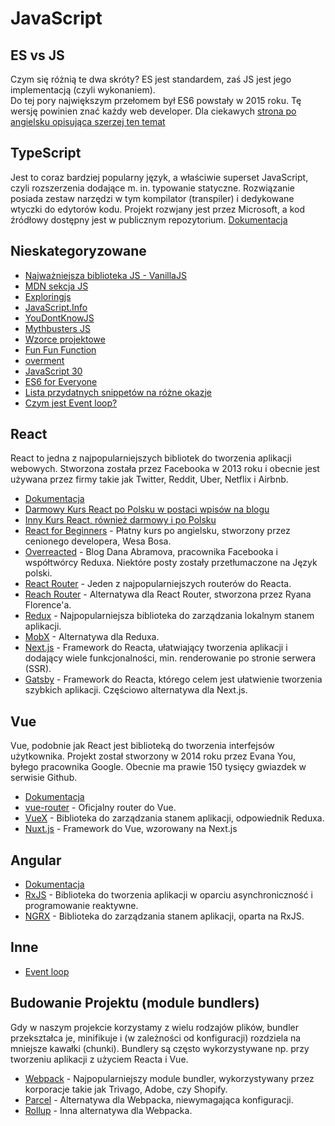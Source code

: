 # JavaScript

## ES vs JS

Czym się różnią te dwa skróty? ES jest standardem, zaś JS jest jego implementacją (czyli wykonaniem).<br />
Do tej pory największym przełomem był ES6 powstały w 2015 roku. Tę wersję powinien znać każdy web developer. Dla ciekawych [strona po angielsku opisująca szerzej ten temat](https://flaviocopes.com/ecmascript/)

## TypeScript

Jest to coraz bardziej popularny język, a właściwie superset JavaScript, czyli rozszerzenia dodające m. in. typowanie statyczne. Rozwiązanie posiada zestaw narzędzi w tym kompilator (transpiler) i dedykowane wtyczki do edytorów kodu. Projekt rozwjany jest przez Microsoft, a kod źródłowy dostępny jest w publicznym repozytorium.
[Dokumentacja](https://www.typescriptlang.org/)

## Nieskategoryzowane

* [Najważniejsza biblioteka JS - VanillaJS](http://vanilla-js.com/)
* [MDN sekcja JS](https://developer.mozilla.org/pl/docs/Web/JavaScript)
* [Exploringjs](http://exploringjs.com/)
* [JavaScript.Info](https://javascript.info/)
* [YouDontKnowJS](https://github.com/getify/You-Dont-Know-JS/blob/master/README.md)
* [Mythbusters JS](https://mythbusters.js.org/)
* [Wzorce projektowe](https://addyosmani.com/resources/essentialjsdesignpatterns/book/)
* [Fun Fun Function](https://www.youtube.com/channel/UCO1cgjhGzsSYb1rsB4bFe4Q)
* [overment](https://www.youtube.com/channel/UC_MIaHmSkt9JHNZfQ_gUmrg/featured)
* [JavaScript 30](https://javascript30.com/)
* [ES6 for Everyone](https://es6.io/)
* [Lista przydatnych snippetów na różne okazje](https://codetogo.io/)
* [Czym jest Event loop?](https://youtu.be/8aGhZQkoFbQ)

## React

React to jedna z najpopularniejszych bibliotek do tworzenia aplikacji webowych. Stworzona została przez Facebooka w 2013 roku i obecnie jest używana przez firmy takie jak Twitter, Reddit, Uber, Netflix i Airbnb.

* [Dokumentacja](https://reactjs.org/docs/getting-started.html)
* [Darmowy Kurs React po Polsku w postaci wpisów na blogu](https://typeofweb.com/kurs/react-js/)
* [Inny Kurs React, również darmowy i po Polsku](http://szczecinski.eu)
* [React for Beginners](https://reactforbeginners.com/) - Płatny kurs po angielsku, stworzony przez cenionego developera, Wesa Bosa.
* [Overreacted](https://overreacted.io/) - Blog Dana Abramova, pracownika Facebooka i współtwórcy Reduxa. Niektóre posty zostały przetłumaczone na Język polski.
* [React Router](https://reacttraining.com/react-router/) - Jeden z najpopularniejszych routerów do Reacta.
* [Reach Router](https://reach.tech/router) - Alternatywa dla React Router, stworzona przez Ryana Florence'a.
* [Redux](https://redux.js.org/) - Najpopularniejsza biblioteka do zarządzania lokalnym stanem aplikacji.
* [MobX](https://mobx.js.org/) - Alternatywa dla Reduxa.
* [Next.js](https://nextjs.org/) - Framework do Reacta, ułatwiający tworzenia aplikacji i dodający wiele funkcjonalności, min. renderowanie po stronie serwera (SSR).
* [Gatsby](https://www.gatsbyjs.org/) - Framework do Reacta, którego celem jest ułatwienie tworzenia szybkich aplikacji. Częściowo alternatywa dla Next.js.

## Vue

Vue, podobnie jak React jest biblioteką do tworzenia interfejsów użytkownika. Projekt został stworzony w 2014 roku przez Evana You, byłego pracownika Google. Obecnie ma prawie 150 tysięcy gwiazdek w serwisie Github. 

* [Dokumentacja](https://vuejs.org/v2/guide/)
* [vue-router](https://router.vuejs.org/) - Oficjalny router do Vue.
* [VueX](https://vuex.vuejs.org/) - Biblioteka do zarządzania stanem aplikacji, odpowiednik Reduxa.
* [Nuxt.js](https://nuxtjs.org/) - Framework do Vue, wzorowany na Next.js

## Angular

* [Dokumentacja](https://angular.io/docs)
* [RxJS](https://rxjs.dev/) - Biblioteka do tworzenia aplikacji w oparciu asynchroniczność i programowanie reaktywne.
* [NGRX](https://ngrx.io/) - Biblioteka do zarządzania stanem aplikacji, oparta na RxJS.

## Inne

* [Event loop](https://www.youtube.com/watch?v=8aGhZQkoFbQ&feature=youtu.be&fbclid=IwAR3-lP97INfmRzM9xLJWwwFIFw0QBszBhB0AtWaUtOvcK5O5e5YHgEbgbnI)

## Budowanie Projektu (module bundlers)

Gdy w naszym projekcie korzystamy z wielu rodzajów plików, bundler przekształca je, minifikuje i (w zależności od konfiguracji) rozdziela na mniejsze kawałki (chunki). Bundlery są często wykorzystywane np. przy tworzeniu aplikacji z użyciem Reacta i Vue.

* [Webpack](https://webpack.js.org/) - Najpopularniejszy module bundler, wykorzystywany przez korporacje takie jak Trivago, Adobe, czy Shopify.
* [Parcel](https://parceljs.org/) - Alternatywa dla Webpacka, niewymagająca konfiguracji.
* [Rollup](https://rollupjs.org/guide/en) - Inna alternatywa dla Webpacka.
